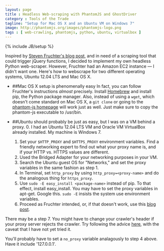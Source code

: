 ```yaml
---
layout: page 
title : Headless Web-scraping with PhantomJS and GhostDriver 
category : Tools of the Trade
tagline: "Setup for Mac OS X and an Ubuntu VM on Windows 7"
image: http://phantomjs.org/images/phantomjs-logo.png
tags : [ web-crawling, phantomjs, python, ubuntu, virtualbox ]
---
```

{% include JB/setup %}

Inspired by [Steven Fruchter's blog post](http://fruchterco.com/post/53164489086/python-headless-web-browser-scraping-on-amazon-linux),
and in need of a scraping tool that could trigger jQuery functions, I decided to implement my own headless
Python web-scraper. However, Fruchter had an Amazon EC2 instance &#8212; I didn't want one. Here's how to webscrape for two
different operating systems, Ubuntu 12.04 LTS and Mac OS X.

- ##Mac OS X setup is phenomenally easy
In fact, you can follow Fruchter's instructions *almost* precisely. Install [Homebrew](http://brew.sh/) and install pip,
the Python package manager. Also, instead of using a `wget`, which doesn't come standard on Mac OS X, a `git clone` 
or going to the [phantom-js homepage](http://phantomjs.org/) will work just as well. Just make sure to copy
the phantom-js executable to /usr/bin.

- ##Ubuntu should probably be just as easy, but I was on a VM behind a proxy.
  0.  I had an Ubuntu 12.04 LTS VM and Oracle VM VirtualBox already installed. My machine is Windows 7.
  1.  Set your `$HTTP_PROXY` and `$HTTPS_PROXY` environment variables. Find a friendly networking expert to find
      out what your proxy name is, and if your HTTP vs. HTTPS values are different.
  2.  Used the Bridged Adapter for your networking purposes in your VM.
  3.  Search the Ubuntu guest OS for "Networks," and set the proxy variables in the same fashion as step 1.
  4.  In Terminal, set `http_proxy` by using `http_proxy=<proxy-name>` and do the analogous thing for `https_proxy`.
  5.  Use `sudo -E easy_install <package-name>` instead of pip. To that effect, install easy_install. You may 
      have to set the proxy variables in apt-get. Google this. `sudo -E` insists the system use environment
      variables.
  6.  Proceed as Fruchter intended, or, if that doesn't work, use this [blog post](http://python.dzone.com/articles/python-testing-phantomjs).

There may be a step 7. You might have to change your crawler's header if your proxy server rejects the crawler.
Try following the advice [here](https://coderwall.com/p/9jgaeq), with the caveat that I have not yet tried it.

You'll probably have to set a `no_proxy` variable analagously to step 4 above. Have it include '127.0.0.1'.
